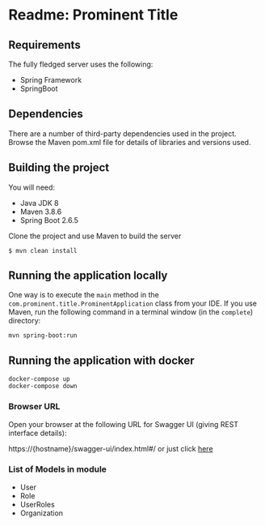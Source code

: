 # Readme: Prominent Title

## Requirements

The fully fledged server uses the following:

* Spring Framework
* SpringBoot

## Dependencies

There are a number of third-party dependencies used in the project. Browse the Maven pom.xml file for details of
libraries and versions used.

## Building the project

You will need:

* Java JDK 8
* Maven 3.8.6
* Spring Boot 2.6.5

Clone the project and use Maven to build the server

	$ mvn clean install

## Running the application locally

One way is to execute the `main` method in the `com.prominent.title.ProminentApplication` class from your IDE.
If you use Maven, run the following command in a terminal window (in the `complete`) directory:

````shell 
mvn spring-boot:run
````

## Running the application with docker

````shell
docker-compose up
docker-compose down
````

### Browser URL

Open your browser at the following URL for Swagger UI (giving REST interface details):

https://{hostname}/swagger-ui/index.html#/ or just click [here](http://localhost:8080/swagger-ui/index.html#/)

### List of Models in module

* User
* Role
* UserRoles
* Organization




